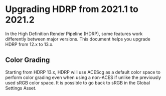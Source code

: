 # Upgrading HDRP from 2021.1 to 2021.2

In the High Definition Render Pipeline (HDRP), some features work differently between major versions. This document helps you upgrade HDRP from 12.x to 13.x.

## Color Grading

Starting from HDRP 13.x, HDRP will use ACEScg as a default color space to perform color grading even when using a non-ACES  if  unlike the previously used sRGB color space.  It is possible to go back to sRGB in the Global Settings Asset.
